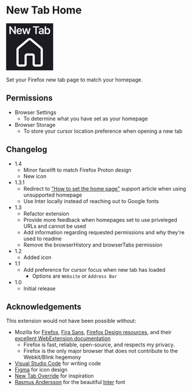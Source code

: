 # New Tab Home

![icon](img/icon.png)

Set your Firefox new tab page to match your homepage.

## Permissions

- Browser Settings
  - To determine what you have set as your homepage
- Browser Storage
  - To store your cursor location preference when opening a new tab

## Changelog
- 1.4
  - Minor facelift to match Firefox Proton design
  - New icon
- 1.3.1
  - Redirect to ["How to set the home page"](https://support.mozilla.org/en-US/kb/how-to-set-the-home-page) support article when using unsupported homepage
  - Use Inter locally instead of reaching out to Google fonts
- 1.3
  - Refactor extension
  - Provide more feedback when homepages set to use priveleged URLs and cannot be used
  - Add information regarding requested permissions and why they're used to readme
  - Remove the browserHistory and browserTabs permission
- 1.2
  - Added icon
- 1.1
  - Add preference for cursor focus when new tab has loaded
    - Options are `Website` or `Address Bar`
- 1.0
  - Initial release

## Acknowledgements

This extension would not have been possible without:

- Mozilla for [Firefox](https://www.mozilla.org/firefox/), [Fira Sans](https://mozilla.github.io/Fira/), [Firefox Design resources](https://design.firefox.com/photon/), and their [excellent WebExtension documentation](https://developer.mozilla.org/en-US/docs/Mozilla/Add-ons/WebExtensions)
  - Firefox is fast, reliable, open-source, and respects my privacy.
  - Firefox is the only major browser that does not contribute to the Webkit/Blink hegemony
- [Visual Studio Code](https://code.visualstudio.com/) for writing code
- [Figma](https://www.figma.com/) for icon design
- [New Tab Override](https://addons.mozilla.org/en-US/firefox/addon/new-tab-override/) for inspiration
- [Rasmus Andersson](https://tiwtter.com/rsms) for the beautiful [Inter](https://rsms.me/inter/) font

